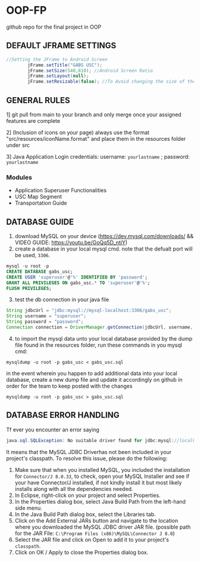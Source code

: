 # OOP-FP
github repo for the final project in OOP

## DEFAULT JFRAME SETTINGS
```java
//Setting the JFrame to Android Screen
		jFrame.setTitle("GABS USC");
		jFrame.setSize(540,810); //Android Screen Ratio
		jFrame.setLayout(null);
		jFrame.setResizable(false); //To Avoid changing the size of the screen
```
## GENERAL RULES
1] git pull from main to your branch and only merge once your assigned features are complete

2] (Inclusion of icons on your page) always use the format "src/resources/iconName.format" and place them in the resources folder under src

3] Java Application Login credentials: username: `yourlastname` ; password: `yourlastname`

### Modules
- Application Superuser Functionalities
- USC Map Segment
- Transportation Guide

## DATABASE GUIDE
1. download MySQL on your device (https://dev.mysql.com/downloads/ && VIDEO GUIDE: https://youtu.be/GoQq5D_ntiY)
2. create a database in your local mysql cmd. note that the defualt port will be used, `3306`.
```sql
mysql -u root -p
CREATE DATABASE gabs_usc;
CREATE USER 'superuser'@'%' IDENTIFIED BY 'password';
GRANT ALL PRIVILEGES ON gabs_usc.* TO 'superuser'@'%';
FLUSH PRIVILEGES;
```

3. test the db connection in your java file
```java
String jdbcUrl = "jdbc:mysql://mysql-localhost:3306/gabs_usc";
String username = "superuser";
String password = "password";
Connection connection = DriverManager.getConnection(jdbcUrl, username, password);
```
4. to import the mysql data unto your local database provided by the dump file found in the resources folder, run these commands in you mysql cmd:
```mysql
mysqldump -u root -p gabs_usc < gabs_usc.sql
```

in the event wherein you happen to add additional data into your local database, create a new dump file and update it accordingly on github in order for the team to keep posted with the changes
```mysql
mysqldump -u root -p gabs_usc > gabs_usc.sql
```
## DATABASE ERROR HANDLING
Tf ever you encounter an error saying
```java
java.sql.SQLException: No suitable driver found for jdbc:mysql://localhost:3306/gabs_usc
```
It means that the MySQL JDBC Driverhas not been included in your project's classpath. To resolve this issue, please do the following:
1. Make sure that when you installed MySQL, you included the installation for `Connector/J 8.0.33`, to check, open your MySQL Installer and see if your have Connector/J installed, if not kindly install it but most likely installs along with all the dependencies needed.
2. In Eclipse, right-click on your project and select Properties.
3. In the Properties dialog box, select Java Build Path from the left-hand side menu.
4. In the Java Build Path dialog box, select the Libraries tab.
5. Click on the Add External JARs button and navigate to the location where you downloaded the MySQL JDBC driver JAR file. (possible path for the JAR File: `C:\Program Files (x86)\MySQL\Connector J 8.0`)
6. Select the JAR file and click on Open to add it to your project's `classpath`.
7. Click on OK / Apply to close the Properties dialog box.
